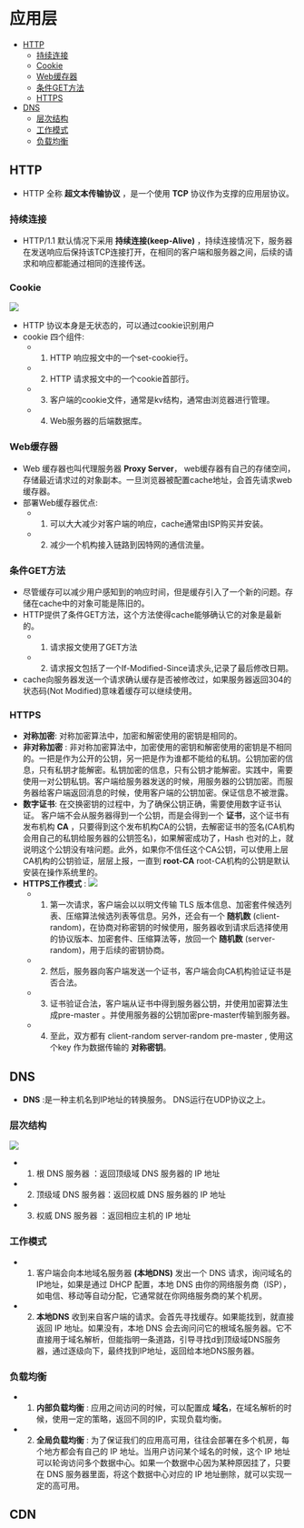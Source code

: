# 应用层

* [HTTP](#HTTP)
    * [持续连接](#持续连接)
    * [Cookie](#Cookie)
    * [Web缓存器](#Web缓存器)
    * [条件GET方法](#条件Get方法)
    * [HTTPS](#HTTPS)
* [DNS](#DNS)
    * [层次结构](#层次结构)
    * [工作模式](#工作模式)
    * [负载均衡](#负载均衡)


## HTTP
* HTTP 全称 __超文本传输协议__ ，是一个使用 __TCP__ 协议作为支撑的应用层协议。
### 持续连接
* HTTP/1.1 默认情况下采用 __持续连接(keep-Alive)__ ，持续连接情况下，服务器在发送响应后保持该TCP连接打开，在相同的客户端和服务器之间，后续的请求和响应都能通过相同的连接传送。
### Cookie
![](img/Cookie.jpg)
* HTTP 协议本身是无状态的，可以通过cookie识别用户
* cookie 四个组件:
    * 1. HTTP 响应报文中的一个set-cookie行。
    * 2. HTTP 请求报文中的一个cookie首部行。
    * 3. 客户端的cookie文件，通常是kv结构，通常由浏览器进行管理。
    * 4. Web服务器的后端数据库。
### Web缓存器
* Web 缓存器也叫代理服务器 __Proxy Server__， web缓存器有自己的存储空间，存储最近请求过的对象副本。一旦浏览器被配置cache地址，会首先请求web缓存器。
* 部署Web缓存器优点:
    * 1. 可以大大减少对客户端的响应，cache通常由ISP购买并安装。
    * 2. 减少一个机构接入链路到因特网的通信流量。

### 条件GET方法
* 尽管缓存可以减少用户感知到的响应时间，但是缓存引入了一个新的问题。存储在cache中的对象可能是陈旧的。
* HTTP提供了条件GET方法，这个方法使得cache能够确认它的对象是最新的。
    * 1. 请求报文使用了GET方法
    * 2. 请求报文包括了一个If-Modified-Since请求头,记录了最后修改日期。
* cache向服务器发送一个请求确认缓存是否被修改过，如果服务器返回304的状态码(Not Modified)意味着缓存可以继续使用。

### HTTPS
* __对称加密__: 对称加密算法中，加密和解密使用的密钥是相同的。
* __非对称加密__ : 非对称加密算法中，加密使用的密钥和解密使用的密钥是不相同的。一把是作为公开的公钥，另一把是作为谁都不能给的私钥。公钥加密的信息，只有私钥才能解密。私钥加密的信息，只有公钥才能解密。实践中，需要使用一对公钥私钥。客户端给服务器发送的时候，用服务器的公钥加密。而服务器给客户端返回消息的时候，使用客户端的公钥加密。保证信息不被泄露。
* __数字证书__: 在交换密钥的过程中，为了确保公钥正确，需要使用数字证书认证。 客户端不会从服务器得到一个公钥，而是会得到一个 __证书__，这个证书有发布机构 __CA__ ，只要得到这个发布机构CA的公钥，去解密证书的签名(CA机构会用自己的私钥给服务器的公钥签名)，如果解密成功了，Hash 也对的上，就说明这个公钥没有啥问题。此外，如果你不信任这个CA公钥，可以使用上层CA机构的公钥验证，层层上报，一直到 __root-CA__ root-CA机构的公钥是默认安装在操作系统里的。
* __HTTPS工作模式__ : 
![](img/https.jpg)
    * 1. 第一次请求，客户端会以以明文传输 TLS 版本信息、加密套件候选列表、压缩算法候选列表等信息。另外，还会有一个 __随机数__ (client-random)，在协商对称密钥的时候使用，服务器收到请求后选择使用的协议版本、加密套件、压缩算法等，放回一个 __随机数__ (server-random)，用于后续的密钥协商。
    * 2. 然后，服务器向客户端发送一个证书，客户端会向CA机构验证证书是否合法。
    * 3. 证书验证合法，客户端从证书中得到服务器公钥，并使用加密算法生成pre-master 。并使用服务器的公钥加密pre-master传输到服务器。
    * 4. 至此，双方都有 client-random server-random pre-master , 使用这个key 作为数据传输的 __对称密钥__。

## DNS
* __DNS__ :是一种主机名到IP地址的转换服务。 DNS运行在UDP协议之上。
### 层次结构
 
![](img/DNS层次.jpg)
* 1. 根 DNS 服务器 ：返回顶级域 DNS 服务器的 IP 地址
* 2. 顶级域 DNS 服务器：返回权威 DNS 服务器的 IP 地址 
* 3. 权威 DNS 服务器 ：返回相应主机的 IP 地址
### 工作模式
* 1. 客户端会向本地域名服务器 __(本地DNS)__ 发出一个 DNS 请求，询问域名的IP地址，如果是通过 DHCP 配置，本地 DNS 由你的网络服务商（ISP），如电信、移动等自动分配，它通常就在你网络服务商的某个机房。
* 2. __本地DNS__ 收到来自客户端的请求。会首先寻找缓存。如果能找到，就直接返回 IP 地址。如果没有，本地 DNS 会去询问问它的根域名服务器。它不直接用于域名解析，但能指明一条道路，引导寻找d到顶级域DNS服务器，通过逐级向下，最终找到IP地址，返回给本地DNS服务器。
### 负载均衡 
* 1. __内部负载均衡__ : 应用之间访问的时候，可以配置成 __域名__，在域名解析的时候，使用一定的策略，返回不同的IP，实现负载均衡。
* 2. __全局负载均衡__ : 为了保证我们的应用高可用，往往会部署在多个机房，每个地方都会有自己的 IP 地址。当用户访问某个域名的时候，这个 IP 地址可以轮询访问多个数据中心。如果一个数据中心因为某种原因挂了，只要在 DNS 服务器里面，将这个数据中心对应的 IP 地址删除，就可以实现一定的高可用。


## CDN
